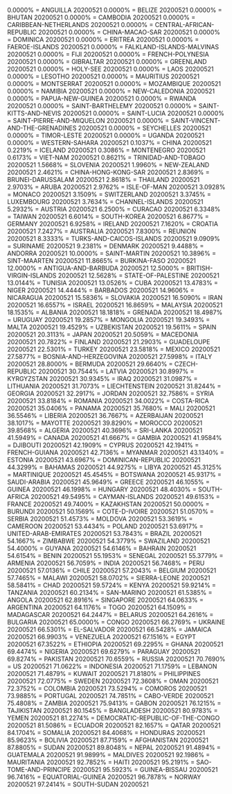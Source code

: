 0.0000% = ANGUILLA 20200521 
0.0000% = BELIZE 20200521 
0.0000% = BHUTAN 20200521 
0.0000% = CAMBODIA 20200521 
0.0000% = CARIBBEAN-NETHERLANDS 20200521 
0.0000% = CENTRAL-AFRICAN-REPUBLIC 20200521 
0.0000% = CHINA-MACAO-SAR 20200521 
0.0000% = DOMINICA 20200521 
0.0000% = ERITREA 20200521 
0.0000% = FAEROE-ISLANDS 20200521 
0.0000% = FALKLAND-ISLANDS-MALVINAS 20200521 
0.0000% = FIJI 20200521 
0.0000% = FRENCH-POLYNESIA 20200521 
0.0000% = GIBRALTAR 20200521 
0.0000% = GREENLAND 20200521 
0.0000% = HOLY-SEE 20200521 
0.0000% = LAOS 20200521 
0.0000% = LESOTHO 20200521 
0.0000% = MAURITIUS 20200521 
0.0000% = MONTSERRAT 20200521 
0.0000% = MOZAMBIQUE 20200521 
0.0000% = NAMIBIA 20200521 
0.0000% = NEW-CALEDONIA 20200521 
0.0000% = PAPUA-NEW-GUINEA 20200521 
0.0000% = RWANDA 20200521 
0.0000% = SAINT-BARTHELEMY 20200521 
0.0000% = SAINT-KITTS-AND-NEVIS 20200521 
0.0000% = SAINT-LUCIA 20200521 
0.0000% = SAINT-PIERRE-AND-MIQUELON 20200521 
0.0000% = SAINT-VINCENT-AND-THE-GRENADINES 20200521 
0.0000% = SEYCHELLES 20200521 
0.0000% = TIMOR-LESTE 20200521 
0.0000% = UGANDA 20200521 
0.0000% = WESTERN-SAHARA 20200521 
0.1037% = CHINA 20200521 
0.2219% = ICELAND 20200521 
0.3086% = MONTENEGRO 20200521 
0.6173% = VIET-NAM 20200521 
0.8621% = TRINIDAD-AND-TOBAGO 20200521 
1.5668% = SLOVENIA 20200521 
1.9960% = NEW-ZEALAND 20200521 
2.4621% = CHINA-HONG-KONG-SAR 20200521 
2.8369% = BRUNEI-DARUSSALAM 20200521 
2.8618% = THAILAND 20200521 
2.9703% = ARUBA 20200521 
2.9762% = ISLE-OF-MAN 20200521 
3.0928% = MONACO 20200521 
3.1509% = SWITZERLAND 20200521 
3.3745% = LUXEMBOURG 20200521 
3.7634% = CHANNEL-ISLANDS 20200521 
5.2932% = AUSTRIA 20200521 
6.2500% = CURACAO 20200521 
6.3348% = TAIWAN 20200521 
6.6014% = SOUTH-KOREA 20200521 
6.8677% = GERMANY 20200521 
6.9258% = IRELAND 20200521 
7.1620% = CROATIA 20200521 
7.2427% = AUSTRALIA 20200521 
7.8300% = REUNION 20200521 
8.3333% = TURKS-AND-CAICOS-ISLANDS 20200521 
9.0909% = SURINAME 20200521 
9.2381% = DENMARK 20200521 
9.4488% = ANDORRA 20200521 
10.0000% = SAINT-MARTIN 20200521 
10.3896% = SINT-MAARTEN 20200521 
11.8665% = BURKINA-FASO 20200521 
12.0000% = ANTIGUA-AND-BARBUDA 20200521 
12.5000% = BRITISH-VIRGIN-ISLANDS 20200521 
12.5628% = STATE-OF-PALESTINE 20200521 
13.0144% = TUNISIA 20200521 
13.0526% = CUBA 20200521 
13.4783% = NIGER 20200521 
14.4444% = BARBADOS 20200521 
14.9606% = NICARAGUA 20200521 
15.5836% = SLOVAKIA 20200521 
16.5090% = IRAN 20200521 
16.6557% = ISRAEL 20200521 
16.8659% = MALAYSIA 20200521 
18.1535% = ALBANIA 20200521 
18.1818% = GRENADA 20200521 
18.4987% = URUGUAY 20200521 
19.2857% = MONGOLIA 20200521 
19.3493% = MALTA 20200521 
19.4529% = UZBEKISTAN 20200521 
19.5611% = SPAIN 20200521 
20.3113% = JAPAN 20200521 
20.5059% = MACEDONIA 20200521 
20.7822% = FINLAND 20200521 
21.2903% = GUADELOUPE 20200521 
22.5301% = TURKEY 20200521 
23.5818% = MEXICO 20200521 
27.5877% = BOSNIA-AND-HERZEGOVINA 20200521 
27.5998% = ITALY 20200521 
28.8000% = BERMUDA 20200521 
29.6640% = CZECH-REPUBLIC 20200521 
30.7544% = LATVIA 20200521 
30.8997% = KYRGYZSTAN 20200521 
30.9345% = IRAQ 20200521 
31.0987% = LITHUANIA 20200521 
31.7073% = LIECHTENSTEIN 20200521 
31.8244% = GEORGIA 20200521 
32.2917% = JORDAN 20200521 
32.7586% = SYRIA 20200521 
33.8184% = ROMANIA 20200521 
34.0022% = COSTA-RICA 20200521 
35.0406% = PANAMA 20200521 
35.7680% = MALI 20200521 
36.5546% = LIBERIA 20200521 
36.7667% = AZERBAIJAN 20200521 
38.1017% = MAYOTTE 20200521 
39.8290% = MOROCCO 20200521 
39.8568% = ALGERIA 20200521 
40.3696% = SRI-LANKA 20200521 
41.5949% = CANADA 20200521 
41.6667% = GAMBIA 20200521 
41.9584% = DJIBOUTI 20200521 
42.1909% = CYPRUS 20200521 
42.1941% = FRENCH-GUIANA 20200521 
42.7136% = MYANMAR 20200521 
43.1340% = ESTONIA 20200521 
43.6967% = DOMINICAN-REPUBLIC 20200521 
44.3299% = BAHAMAS 20200521 
44.9275% = LIBYA 20200521 
45.3125% = MARTINIQUE 20200521 
45.4545% = BOTSWANA 20200521 
45.9317% = SAUDI-ARABIA 20200521 
45.9649% = GREECE 20200521 
46.1055% = GUINEA 20200521 
46.1998% = HUNGARY 20200521 
48.4030% = SOUTH-AFRICA 20200521 
49.5495% = CAYMAN-ISLANDS 20200521 
49.6153% = FRANCE 20200521 
49.7400% = KAZAKHSTAN 20200521 
50.0000% = BURUNDI 20200521 
50.1569% = COTE-D-IVOIRE 20200521 
51.0570% = SERBIA 20200521 
51.4573% = MOLDOVA 20200521 
53.3619% = CAMEROON 20200521 
53.4434% = POLAND 20200521 
53.6917% = UNITED-ARAB-EMIRATES 20200521 
53.7843% = BRAZIL 20200521 
54.1667% = ZIMBABWE 20200521 
54.3779% = SWAZILAND 20200521 
54.4000% = GUYANA 20200521 
54.6146% = BAHRAIN 20200521 
54.6154% = BENIN 20200521 
55.1953% = SENEGAL 20200521 
55.3779% = ARMENIA 20200521 
56.7059% = INDIA 20200521 
56.7468% = PERU 20200521 
57.0136% = CHILE 20200521 
57.2043% = BELGIUM 20200521 
57.7465% = MALAWI 20200521 
58.0702% = SIERRA-LEONE 20200521 
58.5841% = CHAD 20200521 
59.5724% = KENYA 20200521 
59.9214% = TANZANIA 20200521 
60.2134% = SAN-MARINO 20200521 
61.5385% = ANGOLA 20200521 
62.8916% = SINGAPORE 20200521 
64.0633% = ARGENTINA 20200521 
64.1176% = TOGO 20200521 
64.1509% = MADAGASCAR 20200521 
64.2447% = BELARUS 20200521 
64.2616% = BULGARIA 20200521 
65.0000% = CONGO 20200521 
66.2769% = UKRAINE 20200521 
66.5301% = EL-SALVADOR 20200521 
66.5428% = JAMAICA 20200521 
66.9903% = VENEZUELA 20200521 
67.1516% = EGYPT 20200521 
67.3522% = ETHIOPIA 20200521 
69.2295% = GHANA 20200521 
69.4474% = NIGERIA 20200521 
69.6279% = PARAGUAY 20200521 
69.8274% = PAKISTAN 20200521 
70.6559% = RUSSIA 20200521 
70.7690% = US 20200521 
71.0622% = INDONESIA 20200521 
71.1759% = LEBANON 20200521 
71.4879% = KUWAIT 20200521 
71.8180% = PHILIPPINES 20200521 
72.0775% = SWEDEN 20200521 
72.3608% = OMAN 20200521 
72.3752% = COLOMBIA 20200521 
73.5294% = COMOROS 20200521 
73.9885% = PORTUGAL 20200521 
74.7851% = CABO-VERDE 20200521 
75.4808% = ZAMBIA 20200521 
75.9413% = GABON 20200521 
76.1215% = TAJIKISTAN 20200521 
80.1545% = BANGLADESH 20200521 
80.9783% = YEMEN 20200521 
81.2274% = DEMOCRATIC-REPUBLIC-OF-THE-CONGO 20200521 
81.5086% = ECUADOR 20200521 
82.1657% = QATAR 20200521 
84.1704% = SOMALIA 20200521 
84.4068% = HONDURAS 20200521 
85.9623% = BOLIVIA 20200521 
87.7159% = AFGHANISTAN 20200521 
87.8805% = SUDAN 20200521 
89.8048% = NEPAL 20200521 
91.4894% = GUATEMALA 20200521 
91.9899% = MALDIVES 20200521 
92.1986% = MAURITANIA 20200521 
92.7852% = HAITI 20200521 
95.2191% = SAO-TOME-AND-PRINCIPE 20200521 
95.5923% = GUINEA-BISSAU 20200521 
96.7416% = EQUATORIAL-GUINEA 20200521 
96.7878% = NORWAY 20200521 
97.2414% = SOUTH-SUDAN 20200521 
